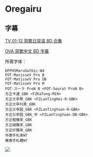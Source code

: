 # Oregairu

## 字幕

[TV 01-12 简繁日双语 BD 合集](https://github.com/Nekomoekissaten-SUB/Nekomoekissaten-poi-Subs/releases/download/pre/Oregairu_BD_JPCH.7z)

[OVA 简繁中文 BD 字幕](https://github.com/Nekomoekissaten-SUB/Nekomoekissaten-poi-Subs/releases/download/pre/Oregairu_OVA_BD_JPCH.7z)

所需字体：
```
DFPHSMaruGothic-W4
FOT-MatisseV Pro B
FOT-MatisseV Pro DB
FOT-MatisseV Pro M
FOT-スーラ ProN B <FOT-Seurat ProN B>
方正卡通_GBK <FZKaTong-M19>
方正兰亭黑_GBK <FZLanTingHei-R-GBK>
方正兰亭刊黑_GBK
方正兰亭圆_GBK <FZLanTingYuan-R-GBK>
方正兰亭圆_GBK_中 <FZLanTingYuan-DB-GBK>
方正粗雅宋_GBK
方正细雅宋_GBK
方正纤雅宋_GBK
华康手札体W7
華康手札體W7
```

![](https://nekomoe.pages.dev/images/2020-07/oregairu.png)